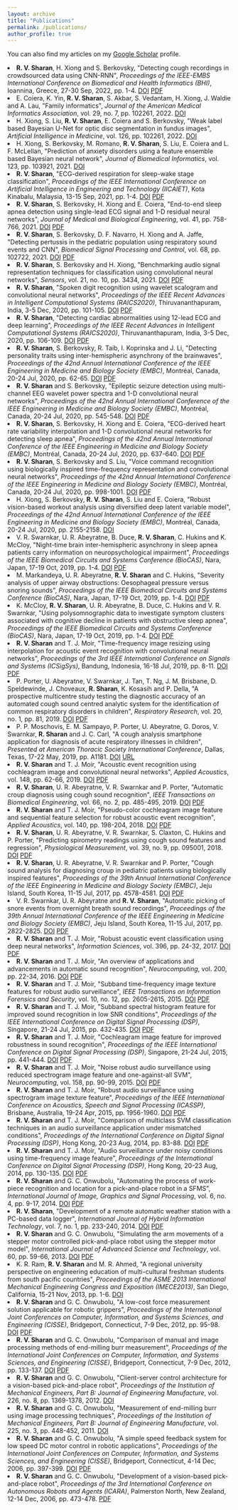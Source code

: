 ```yaml
---
layout: archive
title: "Publications"
permalink: /publications/
author_profile: true
---
```


You can also find my articles on my <u><a href="https://scholar.google.com.au/citations?user=3Rd5QOEAAAAJ">Google Scholar</a></u> profile.

<li> <b>R. V. Sharan</b>, H. Xiong and S. Berkovsky, "Detecting cough recordings in crowdsourced data using CNN-RNN", <i>Proceedings of the IEEE-EMBS International Conference on Biomedical and Health Informatics (BHI)</i>, Ioannina, Greece, 27-30 Sep, 2022, pp. 1-4. <a href="https://doi.org/10.1109/BHI56158.2022.9926896" target="_blank">DOI</a> <a href="https://roneelsharan.github.io/files/2022BHI.pdf" target="_blank">PDF</a></li>
<li> E. Coiera, K. Yin, <b>R. V. Sharan</b>, S. Akbar, S. Vedantam, H. Xiong, J. Waldie and A. Lau, "Family informatics", <i>Journal of the American Medical Informatics Association</i>, vol. 29, no. 7, pp. 102261, 2022. <a href="https://doi.org/10.1093/jamia/ocac049" target="_blank">DOI</a>
<li> H. Xiong, S. Liu, <b>R. V. Sharan</b>, E. Coiera and S. Berkovsky, "Weak label based Bayesian U-Net for optic disc segmentation in fundus images", <i>Artificial Intelligence in Medicine</i>, vol. 126, pp. 102261, 2022. <a href="https://doi.org/10.1016/j.artmed.2022.102261" target="_blank">DOI</a>
<li> H. Xiong, S. Berkovsky, M. Romano, <b>R. V. Sharan</b>, S. Liu, E. Coiera and L. F. McLellan, "Prediction of anxiety disorders using a feature ensemble based Bayesian neural network", <i>Journal of Biomedical Informatics</i>, vol. 123, pp. 103921, 2021. <a href="https://doi.org/10.1016/j.jbi.2021.103921" target="_blank">DOI</a>
<li> <b>R. V. Sharan</b>, "ECG-derived respiration for sleep-wake stage classification", <i>Proceedings of the IEEE International Conference on Artificial Intelligence in Engineering and Technology (IICAIET)</i>, Kota Kinabalu, Malaysia, 13-15 Sep, 2021, pp. 1-4. <a href="https://doi.org/10.1109/IICAIET51634.2021.9573596" target="_blank">DOI</a> <a href="https://roneelsharan.github.io/files/2021IICAIET.pdf" target="_blank">PDF</a></li>
<li> <b>R. V. Sharan</b>, S. Berkovsky, H. Xiong and E. Coiera, "End-to-end sleep apnea detection using single-lead ECG signal and 1-D residual neural networks", <i>Journal of Medical and Biological Engineering</i>, vol. 41, pp. 758-766, 2021. <a href="https://doi.org/10.1007/s40846-021-00646-8" target="_blank">DOI</a> <a href="https://roneelsharan.github.io/files/2021JMBE.pdf" target="_blank">PDF</a></li>
<li> <b>R. V. Sharan</b>, S. Berkovsky, D. F. Navarro, H. Xiong and A. Jaffe, "Detecting pertussis in the pediatric population using respiratory sound events and CNN", <i>Biomedical Signal Processing and Control</i>, vol. 68, pp. 102722, 2021. <a href="https://doi.org/10.1016/j.bspc.2021.102722" target="_blank">DOI</a> <a href="https://roneelsharan.github.io/files/2021BSPC.pdf" target="_blank">PDF</a></li>
<li> <b>R. V. Sharan</b>, S. Berkovsky and H. Xiong, "Benchmarking audio signal representation techniques for classification using convolutional neural networks", <i>Sensors</i>, vol. 21, no. 10, pp. 3434, 2021. <a href="https://doi.org/10.3390/s21103434" target="_blank">DOI</a> <a href="https://roneelsharan.github.io/files/2021SENSORS.pdf" target="_blank">PDF</a></li>
<li> <b>R. V. Sharan</b>, "Spoken digit recognition using wavelet scalogram and convolutional neural networks", <i>Proceedings of the IEEE Recent Advances in Intelligent Computational Systems (RAICS2020)</i>, Thiruvananthapuram, India, 3-5 Dec, 2020, pp. 101-105. <a href="https://doi.org/10.1109/RAICS51191.2020.9332505" target="_blank">DOI</a> <a href="https://roneelsharan.github.io/files/2020RAICS1.pdf" target="_blank">PDF</a></li>
<li> <b>R. V. Sharan</b>, "Detecting cardiac abnormalities using 12-lead ECG and deep learning", <i>Proceedings of the IEEE Recent Advances in Intelligent Computational Systems (RAICS2020)</i>, Thiruvananthapuram, India, 3-5 Dec, 2020, pp. 106-109. <a href="https://doi.org/10.1109/RAICS51191.2020.9332488" target="_blank">DOI</a> <a href="https://roneelsharan.github.io/files/2020RAICS2.pdf" target="_blank">PDF</a></li>
<li> <b>R. V. Sharan</b>, S. Berkovsky, R. Taib, I. Koprinska and J. Li, "Detecting personality traits using inter-hemispheric asynchrony of the brainwaves", <i>Proceedings of the 42nd Annual International Conference of the IEEE Engineering in Medicine and Biology Society (EMBC)</i>, Montréal, Canada, 20-24 Jul, 2020, pp. 62-65. <a href="https://doi.org/10.1109/EMBC44109.2020.9176108" target="_blank">DOI</a> <a href="https://roneelsharan.github.io/files/2020EMBC1.pdf" target="_blank">PDF</a></li>
<li> <b>R. V. Sharan</b> and S. Berkovsky, "Epileptic seizure detection using multi-channel EEG wavelet power spectra and 1-D convolutional neural networks", <i>Proceedings of the 42nd Annual International Conference of the IEEE Engineering in Medicine and Biology Society (EMBC)</i>, Montréal, Canada, 20-24 Jul, 2020, pp. 545-548. <a href="https://doi.org/10.1109/EMBC44109.2020.9176243" target="_blank">DOI</a> <a href="https://roneelsharan.github.io/files/2020EMBC2.pdf" target="_blank">PDF</a></li>
<li> <b>R. V. Sharan</b>, S. Berkovsky, H. Xiong and E. Coiera, "ECG-derived heart rate variability interpolation and 1-D convolutional neural networks for detecting sleep apnea", <i>Proceedings of the 42nd Annual International Conference of the IEEE Engineering in Medicine and Biology Society (EMBC)</i>, Montréal, Canada, 20-24 Jul, 2020, pp. 637-640. <a href="https://doi.org/10.1109/EMBC44109.2020.9175998" target="_blank">DOI</a> <a href="https://roneelsharan.github.io/files/2020EMBC3.pdf" target="_blank">PDF</a></li>
<li> <b>R. V. Sharan</b>, S. Berkovsky and S. Liu, "Voice command recognition using biologically inspired time-frequency representation and convolutional neural networks", <i>Proceedings of the 42nd Annual International Conference of the IEEE Engineering in Medicine and Biology Society (EMBC)</i>, Montréal, Canada, 20-24 Jul, 2020, pp. 998-1001. <a href="https://doi.org/10.1109/EMBC44109.2020.9176006" target="_blank">DOI</a> <a href="https://roneelsharan.github.io/files/2020EMBC4.pdf" target="_blank">PDF</a></li>
<li> H. Xiong, S. Berkovsky, <b>R. V. Sharan</b>, S. Liu and E. Coiera, "Robust vision-based workout analysis using diversified deep latent variable model", <i>Proceedings of the 42nd Annual International Conference of the IEEE Engineering in Medicine and Biology Society (EMBC)</i>, Montréal, Canada, 20-24 Jul, 2020, pp. 2155-2158. <a href="https://doi.org/10.1109/EMBC44109.2020.9175454" target="_blank">DOI</a>
<li> V. R. Swarnkar, U. R. Abeyratne, B. Duce, <b>R. V. Sharan</b>, C. Hukins and K. McCloy, "Night-time brain inter-hemispheric asynchrony in sleep apnea patients carry information on neuropsychological impairment", <i>Proceedings of the IEEE Biomedical Circuits and Systems Conference (BioCAS)</i>, Nara, Japan, 17-19 Oct, 2019, pp. 1-4. <a href="https://doi.org/10.1109/BIOCAS.2019.8919147" target="_blank">DOI</a> <a href="https://roneelsharan.github.io/files/2019BioCAS1.pdf" target="_blank">PDF</a></li>
<li> M. Markandeya, U. R. Abeyratne, <b>R. V. Sharan</b> and C. Hukins, "Severity analysis of upper airway obstructions: Oesophageal pressure versus snoring sounds", <i>Proceedings of the IEEE Biomedical Circuits and Systems Conference (BioCAS)</i>, Nara, Japan, 17-19 Oct, 2019, pp. 1-4. <a href="https://doi.org/10.1109/BIOCAS.2019.8919149" target="_blank">DOI</a> <a href="https://roneelsharan.github.io/files/2019BioCAS2.pdf" target="_blank">PDF</a></li>
<li> K. McCloy, <b>R. V. Sharan</b>, U. R. Abeyratne, B. Duce, C. Hukins and V. R. Swarnkar, "Using polysomnographic data to investigate symptom clusters associated with cognitive decline in patients with obstructive sleep apnea", <i>Proceedings of the IEEE Biomedical Circuits and Systems Conference (BioCAS)</i>, Nara, Japan, 17-19 Oct, 2019, pp. 1-4. <a href="https://doi.org/10.1109/BIOCAS.2019.8919225" target="_blank">DOI</a> <a href="https://roneelsharan.github.io/files/2019BioCAS3.pdf" target="_blank">PDF</a></li>
<li> <b>R. V. Sharan</b> and T. J. Moir, "Time-frequency image resizing using interpolation for acoustic event recognition with convolutional neural networks", <i>Proceedings of the 3rd IEEE International Conference on Signals and Systems (ICSigSys)</i>, Bandung, Indonesia, 16-18 Jul, 2019, pp. 8-11. <a href="https://doi.org/10.1109/ICSIGSYS.2019.8811088" target="_blank">DOI</a> <a href="https://roneelsharan.github.io/files/2019ICSigSys.pdf" target="_blank">PDF</a></li>
<li> P. Porter, U. Abeyratne, V. Swarnkar, J. Tan, T. Ng, J. M. Brisbane, D. Speldewinde, J. Choveaux, <b>R. Sharan</b>, K. Kosasih and P. Della, "A prospective multicentre study testing the diagnostic accuracy of an automated cough sound centred analytic system for the identification of common respiratory disorders in children", <i>Respiratory Research</i>, vol. 20, no. 1, pp. 81, 2019. <a href="https://doi.org/10.1186/s12931-019-1046-6" target="_blank">DOI</a> <a href="https://roneelsharan.github.io/files/2019RERE.pdf" target="_blank">PDF</a></li>
<li> P. P. Moschovis, E. M. Sampayo, P. Porter, U. Abeyratne, G. Doros, V. Swarnkar, <b>R. Sharan</b> and J. C. Carl, "A cough analysis smartphone application for diagnosis of acute respiratory illnesses in children", <i>Presented at American Thoracic Society International Conference</i>, Dallas, Texas, 17-22 May, 2019, pp. A1181. <a href="https://doi.org/10.1164/ajrccm-conference.2019.199.1_MeetingAbstracts.A1181" target="_blank">DOI</a> <a href="https://www.abstractsonline.com/pp8/#!/5789/presentation/11880" target="_blank">URL</a></li>
<li> <b>R. V. Sharan</b> and T. J. Moir, "Acoustic event recognition using cochleagram image and convolutional neural networks", <i>Applied Acoustics</i>, vol. 148, pp. 62-66, 2019. <a href="https://doi.org/10.1016/j.apacoust.2018.12.006" target="_blank">DOI</a> <a href="https://roneelsharan.github.io/files/2019APAC.pdf" target="_blank">PDF</a></li>
<li> <b>R. V. Sharan</b>, U. R. Abeyratne, V. R. Swarnkar and P. Porter, "Automatic croup diagnosis using cough sound recognition", <i>IEEE Transactions on Biomedical Engineering</i>, vol. 66, no. 2, pp. 485-495, 2019. <a href="https://doi.org/10.1109/TBME.2018.2849502" target="_blank">DOI</a> <a href="https://roneelsharan.github.io/files/2019TBME.pdf" target="_blank">PDF</a></li>
<li> <b>R. V. Sharan</b> and T. J. Moir, "Pseudo-color cochleagram image feature and sequential feature selection for robust acoustic event recognition", <i>Applied Acoustics</i>, vol. 140, pp. 198-204, 2018. <a href="https://doi.org/10.1016/j.apacoust.2018.05.030" target="_blank">DOI</a> <a href="https://roneelsharan.github.io/files/2018APAC.pdf" target="_blank">PDF</a></li>
<li> <b>R. V. Sharan</b>, U. R. Abeyratne, V. R. Swarnkar, S. Claxton, C. Hukins and P. Porter, "Predicting spirometry readings using cough sound features and regression", <i>Physiological Measurement</i>, vol. 39, no. 9, pp. 095001, 2018. <a href="https://doi.org/10.1088/1361-6579/aad948" target="_blank">DOI</a> <a href="https://roneelsharan.github.io/files/2018PMEA.pdf" target="_blank">PDF</a></li>
<li> <b>R. V. Sharan</b>, U. R. Abeyratne, V. R. Swarnkar and P. Porter, "Cough sound analysis for diagnosing croup in pediatric patients using biologically inspired features", <i>Proceedings of the 39th Annual International Conference of the IEEE Engineering in Medicine and Biology Society (EMBC)</i>, Jeju Island, South Korea, 11-15 Jul, 2017, pp. 4578-4581. <a href="https://doi.org/10.1109/EMBC.2017.8037875" target="_blank">DOI</a> <a href="https://roneelsharan.github.io/files/2017EMBC1.pdf" target="_blank">PDF</a></li>
<li> V. R. Swarnkar, U. R. Abeyratne and <b>R. V. Sharan</b>, "Automatic picking of snore events from overnight breath sound recordings", <i>Proceedings of the 39th Annual International Conference of the IEEE Engineering in Medicine and Biology Society (EMBC)</i>, Jeju Island, South Korea, 11-15 Jul, 2017, pp. 2822-2825. <a href="https://doi.org/10.1109/EMBC.2017.8037444" target="_blank">DOI</a> <a href="https://roneelsharan.github.io/files/2017EMBC2.pdf" target="_blank">PDF</a></li>
<li> <b>R. V. Sharan</b> and T. J. Moir, "Robust acoustic event classification using deep neural networks", <i>Information Sciences</i>, vol. 396, pp. 24-32, 2017. <a href="https://doi.org/10.1016/j.ins.2017.02.013" target="_blank">DOI</a> <a href="https://roneelsharan.github.io/files/2017INS.pdf" target="_blank">PDF</a></li>
<li> <b>R. V. Sharan</b> and T. J. Moir, "An overview of applications and advancements in automatic sound recognition", <i>Neurocomputing</i>, vol. 200, pp. 22-34, 2016. <a href="https://doi.org/10.1016/j.neucom.2016.03.020" target="_blank">DOI</a> <a href="https://roneelsharan.github.io/files/2016NEUCOM.pdf" target="_blank">PDF</a></li>
<li> <b>R. V. Sharan</b> and T. J. Moir, "Subband time-frequency image texture features for robust audio surveillance", <i>IEEE Transactions on Information Forensics and Security</i>, vol. 10, no. 12, pp. 2605-2615, 2015. <a href="https://doi.org/10.1109/TIFS.2015.2469254" target="_blank">DOI</a> <a href="https://roneelsharan.github.io/files/2015TIFS.pdf" target="_blank">PDF</a></li>
<li> <b>R. V. Sharan</b> and T. J. Moir, "Subband spectral histogram feature for improved sound recognition in low SNR conditions", <i>Proceedings of the IEEE International Conference on Digital Signal Processing (DSP)</i>, Singapore, 21-24 Jul, 2015, pp. 432-435. <a href="https://doi.org/10.1109/ICDSP.2015.7251908" target="_blank">DOI</a> <a href="https://roneelsharan.github.io/files/2015DSP1.pdf" target="_blank">PDF</a></li>
<li> <b>R. V. Sharan</b> and T. J. Moir, "Cochleagram image feature for improved robustness in sound recognition", <i>Proceedings of the IEEE International Conference on Digital Signal Processing (DSP)</i>, Singapore, 21-24 Jul, 2015, pp. 441-444. <a href="https://doi.org/10.1109/ICDSP.2015.7251910" target="_blank">DOI</a> <a href="https://roneelsharan.github.io/files/2015DSP2.pdf" target="_blank">PDF</a></li>
<li> <b>R. V. Sharan</b> and T. J. Moir, "Noise robust audio surveillance using reduced spectrogram image feature and one-against-all SVM", <i>Neurocomputing</i>, vol. 158, pp. 90-99, 2015. <a href="https://doi.org/10.1016/j.neucom.2015.02.001" target="_blank">DOI</a> <a href="https://roneelsharan.github.io/files/2015NEUCOM.pdf" target="_blank">PDF</a></li>
<li> <b>R. V. Sharan</b> and T. J. Moir, "Robust audio surveillance using spectrogram image texture feature", <i>Proceedings of the IEEE International Conference on Acoustics, Speech and Signal Processing (ICASSP)</i>, Brisbane, Australia, 19-24 Apr, 2015, pp. 1956-1960. <a href="https://doi.org/10.1109/ICASSP.2015.7178312" target="_blank">DOI</a> <a href="https://roneelsharan.github.io/files/2015ICASSP.pdf" target="_blank">PDF</a></li>
<li> <b>R. V. Sharan</b> and T. J. Moir, "Comparison of multiclass SVM classification techniques in an audio surveillance application under mismatched conditions", <i>Proceedings of the International Conference on Digital Signal Processing (DSP)</i>, Hong Kong, 20-23 Aug, 2014, pp. 83-88. <a href="https://doi.org/10.1109/ICDSP.2014.6900805" target="_blank">DOI</a> <a href="https://roneelsharan.github.io/files/2014DSP1.pdf" target="_blank">PDF</a></li>
<li> <b>R. V. Sharan</b> and T. J. Moir, "Audio surveillance under noisy conditions using time-frequency image feature", <i>Proceedings of the International Conference on Digital Signal Processing (DSP)</i>, Hong Kong, 20-23 Aug, 2014, pp. 130-135. <a href="https://doi.org/10.1109/ICDSP.2014.6900815" target="_blank">DOI</a> <a href="https://roneelsharan.github.io/files/2014DSP2.pdf" target="_blank">PDF</a></li>
<li> <b>R. V. Sharan</b> and G. C. Onwubolu, "Automating the process of work-piece recognition and location for a pick-and-place robot in a SFMS", <i>International Journal of Image, Graphics and Signal Processing</i>, vol. 6, no. 4, pp. 9-17, 2014. <a href="https://doi.org/10.5815/ijigsp.2014.04.02" target="_blank">DOI</a> <a href="https://roneelsharan.github.io/files/2014IJIGSP.pdf" target="_blank">PDF</a></li>
<li> <b>R. V. Sharan</b>, "Development of a remote automatic weather station with a PC-based data logger", <i>International Journal of Hybrid Information Technology</i>, vol. 7, no. 1, pp. 233-240, 2014. <a href="http://dx.doi.org/10.14257/ijhit.2014.7.1.19" target="_blank">DOI</a> <a href="https://roneelsharan.github.io/files/2014IJHIT.pdf" target="_blank">PDF</a></li>
<li> <b>R. V. Sharan</b> and G. C. Onwubolu, "Simulating the arm movements of a stepper motor controlled pick-and-place robot using the stepper motor model", <i>International Journal of Advanced Science and Technology</i>, vol. 60, pp. 59-66, 2013. <a href="http://dx.doi.org/10.14257/ijast.2013.60.06" target="_blank">DOI</a> <a href="https://roneelsharan.github.io/files/2013IJAST.pdf" target="_blank">PDF</a></li>
<li> K. R. Ram, <b>R. V. Sharan</b> and M. R. Ahmed, "A regional university perspective on engineering education of multi-cultural freshman students from south pacific countries", <i>Proceedings of the ASME 2013 International Mechanical Engineering Congress and Exposition (IMECE2013)</i>, San Diego, California, 15-21 Nov, 2013, pp. 1-6. <a href="https://doi.org/10.1115/IMECE2013-66589" target="_blank">DOI</a>
<li> <b>R. V. Sharan</b> and G. C. Onwubolu, "A low-cost force measurement solution applicable for robotic grippers", <i>Proceedings of the International Joint Conferences on Computer, Information, and Systems Sciences, and Engineering (CISSE)</i>, Bridgeport, Connecticut, 7-9 Dec, 2012, pp. 95-98. <a href="https://doi.org/10.1007/978-3-319-06773-5_13" target="_blank">DOI</a> <a href="https://roneelsharan.github.io/files/2015CISSE1.pdf" target="_blank">PDF</a></li>
<li> <b>R. V. Sharan</b> and G. C. Onwubolu, "Comparison of manual and image processing methods of end-milling burr measurement", <i>Proceedings of the International Joint Conferences on Computer, Information, and Systems Sciences, and Engineering (CISSE)</i>, Bridgeport, Connecticut, 7-9 Dec, 2012, pp. 133-137. <a href="https://doi.org/10.1007/978-3-319-06773-5_19" target="_blank">DOI</a> <a href="https://roneelsharan.github.io/files/2015CISSE2.pdf" target="_blank">PDF</a></li>
<li> <b>R. V. Sharan</b> and G. C. Onwubolu, "Client-server control architecture for a vision-based pick-and-place robot", <i>Proceedings of the Institution of Mechanical Engineers, Part B: Journal of Engineering Manufacture</i>, vol. 226, no. 8, pp. 1369-1378, 2012. <a href="https://doi.org/10.1177/0954405412442858" target="_blank">DOI</a>
<li> <b>R. V. Sharan</b> and G. C. Onwubolu, "Measurement of end-milling burr using image processing techniques", <i>Proceedings of the Institution of Mechanical Engineers, Part B: Journal of Engineering Manufacture</i>, vol. 225, no. 3, pp. 448-452, 2011. <a href="https://doi.org/10.1177/2041297510394056" target="_blank">DOI</a>
<li> <b>R. V. Sharan</b> and G. C. Onwubolu, "A simple speed feedback system for low speed DC motor control in robotic applications", <i>Proceedings of the International Joint Conferences on Computer, Information, and Systems Sciences, and Engineering (CISSE)</i>, Bridgeport, Connecticut, 4-14 Dec, 2006, pp. 397-399. <a href="https://doi.org/10.1007/978-1-4020-6266-7_71" target="_blank">DOI</a> <a href="https://roneelsharan.github.io/files/2006CISSE.pdf" target="_blank">PDF</a></li>
<li> <b>R. V. Sharan</b> and G. C. Onwubolu, "Development of a vision-based pick-and-place robot", <i>Proceedings of the 3rd International Conference on Autonomous Robots and Agents (ICARA)</i>, Palmerston North, New Zealand, 12-14 Dec, 2006, pp. 473-478. <a href="https://roneelsharan.github.io/files/2006ICARA.pdf" target="_blank">PDF</a></li>
